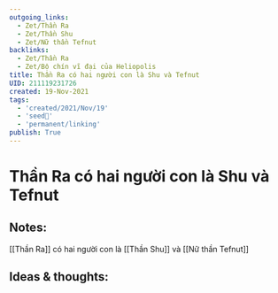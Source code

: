 ```yaml
---
outgoing_links:
  - Zet/Thần Ra
  - Zet/Thần Shu
  - Zet/Nữ thần Tefnut
backlinks:
  - Zet/Thần Ra
  - Zet/Bộ chín vĩ đại của Heliopolis
title: Thần Ra có hai người con là Shu và Tefnut
UID: 211119231726
created: 19-Nov-2021
tags:
  - 'created/2021/Nov/19'
  - 'seed🥜'
  - 'permanent/linking'
publish: True
---
```

# Thần Ra có hai người con là Shu và Tefnut

## Notes:
[[Thần Ra]] có hai người con là [[Thần Shu]] và [[Nữ thần Tefnut]]

## Ideas & thoughts:


